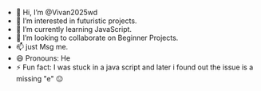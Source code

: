- 👋 Hi, I’m @Vivan2025wd
- 👀 I’m interested in futuristic projects.
- 🌱 I’m currently learning JavaScript.
- 💞️ I’m looking to collaborate on Beginner Projects. 
- 📫 just Msg me.
- 😄 Pronouns: He
- ⚡ Fun fact: I was stuck in a java script and later i found out the issue is a missing "e" 😑

<!---
Vivan2025wd/Vivan2025wd is a ✨ special ✨ repository because its `README.md` (this file) appears on your GitHub profile.
You can click the Preview link to take a look at your changes.
--->
